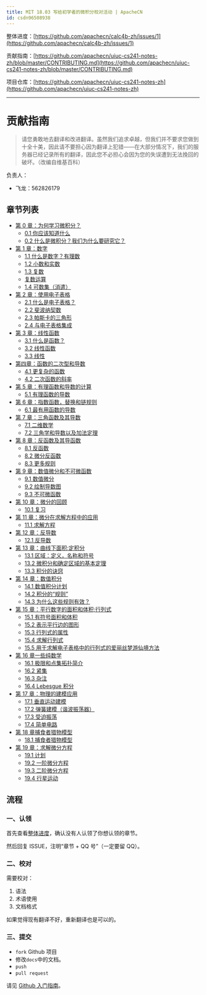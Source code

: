 ```yaml
---
title: MIT 18.03 写给初学者的微积分校对活动 | ApacheCN
id: csdn96508938
---
```


整体进度：[https://github.com/apachecn/calc4b-zh/issues/1](https://github.com/apachecn/calc4b-zh/issues/1)

贡献指南：[https://github.com/apachecn/uiuc-cs241-notes-zh/blob/master/CONTRIBUTING.md](https://github.com/apachecn/uiuc-cs241-notes-zh/blob/master/CONTRIBUTING.md)

项目仓库：[https://github.com/apachecn/uiuc-cs241-notes-zh](https://github.com/apachecn/uiuc-cs241-notes-zh)

* * *

# 贡献指南

> 请您勇敢地去翻译和改进翻译。虽然我们追求卓越，但我们并不要求您做到十全十美，因此请不要担心因为翻译上犯错——在大部分情况下，我们的服务器已经记录所有的翻译，因此您不必担心会因为您的失误遭到无法挽回的破坏。（改编自维基百科）

负责人：

*   飞龙：562826179

## 章节列表

*   [第 0 章：为何学习微积分？](https://github.com/apachecn/calc4b-zh/blob/master/docs/2.md)
    *   [0.1 你应该知道什么](https://github.com/apachecn/calc4b-zh/blob/master/docs/3.md)
    *   [0.2 什么是微积分？我们为什么要研究它？](https://github.com/apachecn/calc4b-zh/blob/master/docs/4.md)
*   [第 1 章：数字](https://github.com/apachecn/calc4b-zh/blob/master/docs/5.md)
    *   [1.1 什么是数字？有理数](https://github.com/apachecn/calc4b-zh/blob/master/docs/6.md)
    *   [1.2 小数和实数](https://github.com/apachecn/calc4b-zh/blob/master/docs/7.md)
    *   [1.3 复数](https://github.com/apachecn/calc4b-zh/blob/master/docs/8.md)
    *   [复数运算](https://github.com/apachecn/calc4b-zh/blob/master/docs/9.md)
    *   [1.4 可数集（消遣）](https://github.com/apachecn/calc4b-zh/blob/master/docs/10.md)
*   [第 2 章：使用电子表格](https://github.com/apachecn/calc4b-zh/blob/master/docs/11.md)
    *   [2.1 什么是电子表格？](https://github.com/apachecn/calc4b-zh/blob/master/docs/12.md)
    *   [2.2 斐波纳契数](https://github.com/apachecn/calc4b-zh/blob/master/docs/13.md)
    *   [2.3 帕斯卡的三角形](https://github.com/apachecn/calc4b-zh/blob/master/docs/14.md)
    *   [2.4 与电子表格集成](https://github.com/apachecn/calc4b-zh/blob/master/docs/15.md)
*   [第 3 章：线性函数](https://github.com/apachecn/calc4b-zh/blob/master/docs/16.md)
    *   [3.1 什么是函数？](https://github.com/apachecn/calc4b-zh/blob/master/docs/17.md)
    *   [3.2 线性函数](https://github.com/apachecn/calc4b-zh/blob/master/docs/18.md)
    *   [3.3 线性](https://github.com/apachecn/calc4b-zh/blob/master/docs/19.md)
*   [第四章：函数的二次型和导数](https://github.com/apachecn/calc4b-zh/blob/master/docs/20.md)
    *   [4.1 更复杂的函数](https://github.com/apachecn/calc4b-zh/blob/master/docs/21.md)
    *   [4.2 二次函数的斜率](https://github.com/apachecn/calc4b-zh/blob/master/docs/22.md)
*   [第 5 章：有理函数和导数的计算](https://github.com/apachecn/calc4b-zh/blob/master/docs/23.md)
    *   [5.1 有理函数的导数](https://github.com/apachecn/calc4b-zh/blob/master/docs/24.md)
*   [第 6 章：指数函数，替换和链规则](https://github.com/apachecn/calc4b-zh/blob/master/docs/25.md)
    *   [6.1 最有用函数的导数](https://github.com/apachecn/calc4b-zh/blob/master/docs/26.md)
*   [第 7 章：三角函数及其导数](https://github.com/apachecn/calc4b-zh/blob/master/docs/27.md)
    *   [7.1 二维数学](https://github.com/apachecn/calc4b-zh/blob/master/docs/28.md)
    *   [7.2 三角学和导数以及加法定理](https://github.com/apachecn/calc4b-zh/blob/master/docs/30.md)
*   [第 8 章：反函数及其导函数](https://github.com/apachecn/calc4b-zh/blob/master/docs/72.md)
    *   [8.1 反函数](https://github.com/apachecn/calc4b-zh/blob/master/docs/73.md)
    *   [8.2 微分反函数](https://github.com/apachecn/calc4b-zh/blob/master/docs/74.md)
    *   [8.3 更多规则](https://github.com/apachecn/calc4b-zh/blob/master/docs/75.md)
*   [第 9 章：数值微分和不可微函数](https://github.com/apachecn/calc4b-zh/blob/master/docs/31.md)
    *   [9.1 数值微分](https://github.com/apachecn/calc4b-zh/blob/master/docs/32.md)
    *   [9.2 绘制导数图](https://github.com/apachecn/calc4b-zh/blob/master/docs/33.md)
    *   [9.3 不可微函数](https://github.com/apachecn/calc4b-zh/blob/master/docs/34.md)
*   [第 10 章：微分的回顾](https://github.com/apachecn/calc4b-zh/blob/master/docs/35.md)
    *   [10.1 复习](https://github.com/apachecn/calc4b-zh/blob/master/docs/36.md)
*   [第 11 章：微分在求解方程中的应用](https://github.com/apachecn/calc4b-zh/blob/master/docs/37.md)
    *   [11.1 求解方程](https://github.com/apachecn/calc4b-zh/blob/master/docs/38.md)
*   [第 12 章：反导数](https://github.com/apachecn/calc4b-zh/blob/master/docs/39.md)
    *   [12.1 反导数](https://github.com/apachecn/calc4b-zh/blob/master/docs/40.md)
*   [第 13 章：曲线下面积;定积分](https://github.com/apachecn/calc4b-zh/blob/master/docs/41.md)
    *   [13.1 区域：定义，名称和符号](https://github.com/apachecn/calc4b-zh/blob/master/docs/42.md)
    *   [13.2 微积分和确定区域的基本定理](https://github.com/apachecn/calc4b-zh/blob/master/docs/43.md)
    *   [13.3 积分的诀窍](https://github.com/apachecn/calc4b-zh/blob/master/docs/44.md)
*   [第 14 章：数值积分](https://github.com/apachecn/calc4b-zh/blob/master/docs/45.md)
    *   [14.1 数值积分计划](https://github.com/apachecn/calc4b-zh/blob/master/docs/46.md)
    *   [14.2 积分的“规则”](https://github.com/apachecn/calc4b-zh/blob/master/docs/47.md)
    *   [14.3 为什么这些规则有效？](https://github.com/apachecn/calc4b-zh/blob/master/docs/48.md)
*   [第 15 章：平行数字的面积和体积;行列式](https://github.com/apachecn/calc4b-zh/blob/master/docs/49.md)
    *   [15.1 有符号面积和体积](https://github.com/apachecn/calc4b-zh/blob/master/docs/50.md)
    *   [15.2 表示平行边的图形](https://github.com/apachecn/calc4b-zh/blob/master/docs/51.md)
    *   [15.3 行列式的属性](https://github.com/apachecn/calc4b-zh/blob/master/docs/52.md)
    *   [15.4 求解行列式](https://github.com/apachecn/calc4b-zh/blob/master/docs/53.md)
    *   [15.5 用于求解电子表格中的行列式的爱丽丝梦游仙境方法](https://github.com/apachecn/calc4b-zh/blob/master/docs/54.md)
*   [第 16 章一些纯数学](https://github.com/apachecn/calc4b-zh/blob/master/docs/55.md)
    *   [16.1 极限和点集拓扑简介](https://github.com/apachecn/calc4b-zh/blob/master/docs/56.md)
    *   [16.2 紧集](https://github.com/apachecn/calc4b-zh/blob/master/docs/57.md)
    *   [16.3 杂注](https://github.com/apachecn/calc4b-zh/blob/master/docs/58.md)
    *   [16.4 Lebesgue 积分](https://github.com/apachecn/calc4b-zh/blob/master/docs/59.md)
*   [第 17 章：物理的建模应用](https://github.com/apachecn/calc4b-zh/blob/master/docs/60.md)
    *   [17.1 垂直运动建模](https://github.com/apachecn/calc4b-zh/blob/master/docs/61.md)
    *   [17.2 弹簧建模（谐波振荡器）](https://github.com/apachecn/calc4b-zh/blob/master/docs/62.md)
    *   [17.3 受迫振荡](https://github.com/apachecn/calc4b-zh/blob/master/docs/63.md)
    *   [17.4 简单电路](https://github.com/apachecn/calc4b-zh/blob/master/docs/64.md)
*   [第 18 章捕食者猎物模型](https://github.com/apachecn/calc4b-zh/blob/master/docs/65.md)
    *   [18.1 捕食者猎物模型](https://github.com/apachecn/calc4b-zh/blob/master/docs/66.md)
*   [第 19 章：求解微分方程](https://github.com/apachecn/calc4b-zh/blob/master/docs/67.md)
    *   [19.1 计划](https://github.com/apachecn/calc4b-zh/blob/master/docs/68.md)
    *   [19.2 一阶微分方程](https://github.com/apachecn/calc4b-zh/blob/master/docs/69.md)
    *   [19.3 二阶微分方程](https://github.com/apachecn/calc4b-zh/blob/master/docs/70.md)
    *   [19.4 行星运动](https://github.com/apachecn/calc4b-zh/blob/master/docs/71.md)

## 流程

### 一、认领

首先查看[整体进度](https://github.com/apachecn/calc4b-zh/issues/1)，确认没有人认领了你想认领的章节。

然后回复 ISSUE，注明“章节 + QQ 号”（一定要留 QQ）。

### 二、校对

需要校对：

1.  语法
2.  术语使用
3.  文档格式

如果觉得现有翻译不好，重新翻译也是可以的。

### 三、提交

*   `fork` Github 项目
*   修改`docs`中的文档。
*   `push`
*   `pull request`

请见 [Github 入门指南](https://github.com/apachecn/kaggle/blob/master/docs/GitHub)。